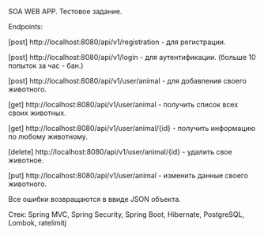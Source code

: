 SOA WEB APP. Тестовое задание.

Endpoints:

[post] http://localhost:8080/api/v1/registration - для регистрации.

[post] http://localhost:8080/api/v1/login - для аутентификации. (больше 10 попыток за  час - бан.)

[post] http://localhost:8080/api/v1/user/animal - для добавления своего животного.

[get] http://localhost:8080/api/v1/user/animal - получить список всех своих животных.

[get] http://localhost:8080/api/v1/user/animal/{id} - получить информацию по любому животному.

[delete] http://localhost:8080/api/v1/user/animal/{id} - удалить свое животное.

[put] http://localhost:8080/api/v1/user/animal - изменить данные своего животного.

Все ошибки возвращаются в ввиде JSON объекта.

Стек: Spring MVC, Spring Security, Spring Boot, Hibernate, PostgreSQL, Lombok, ratelimitj

